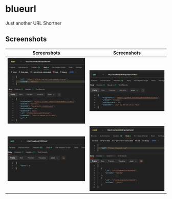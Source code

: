 # blueurl
Just another URL Shortner

## Screenshots

| Screenshots | Screenshots |
|--------------|--------------|
| ![Screenshot 1](screenshots/img1.png) | ![Screenshot 2](screenshots/img2.png) |
| ![Screenshot 1](screenshots/img3.png) | ![Screenshot 2](screenshots/img4.png) |